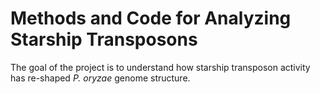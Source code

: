 # Methods and Code for Analyzing Starship Transposons

The goal of the project is to understand how starship transposon activity has re-shaped _P. oryzae_ genome structure.
